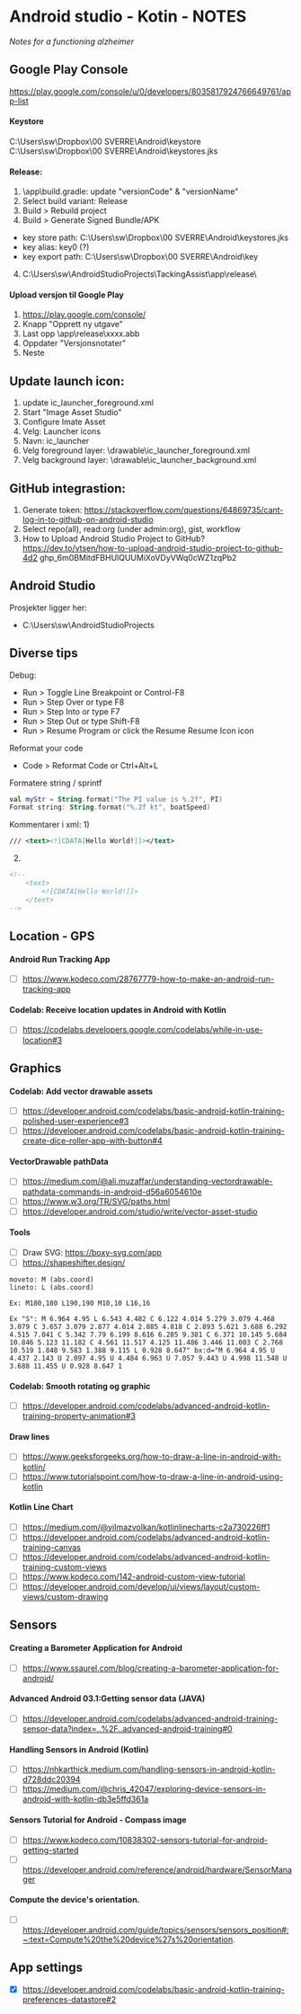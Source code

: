 # Android studio - Kotin - NOTES
_Notes for a functioning alzheimer_

## Google Play Console
https://play.google.com/console/u/0/developers/8035817924766649761/app-list

#### Keystore
C:\Users\sw\Dropbox\00 SVERRE\Android\keystore\
C:\Users\sw\Dropbox\00 SVERRE\Android\keystores.jks

#### Release:
1. \app\build.gradle: update "versionCode" & "versionName"
2. Select build variant: Release
3. Build > Rebuild project
4. Build > Generate Signed Bundle/APK
 - key store path: C:\Users\sw\Dropbox\00 SVERRE\Android\keystores.jks
 - key alias: key0 (?)
 - key export path: C:\Users\sw\Dropbox\00 SVERRE\Android\key
4. C:\Users\sw\AndroidStudioProjects\TackingAssist\app\release\

#### Upload versjon til Google Play
1. https://play.google.com/console/
2. Knapp "Opprett ny utgave"
3. Last opp \app\release\xxxx.abb
4. Oppdater "Versjonsnotater"
5. Neste

## Update launch icon:
1. update ic_launcher_foreground.xml
2. Start "Image Asset Studio"
3. Configure Imate Asset
4. Velg: Launcher icons
5. Navn: ic_launcher
6. Velg foreground layer: \drawable\ic_launcher_foreground.xml
7. Velg background layer: \drawable\ic_launcher_background.xml

## GitHub integrastion:
1. Generate token: https://stackoverflow.com/questions/64869735/cant-log-in-to-github-on-android-studio
2. Select repo(all), read:org (under admin:org), gist, workflow
3. How to Upload Android Studio Project to GitHub? https://dev.to/vtsen/how-to-upload-android-studio-project-to-github-4d2
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 

## Android Studio
Prosjekter ligger her:
+ C:\Users\sw\AndroidStudioProjects

## Diverse tips
Debug:
+ Run > Toggle Line Breakpoint or Control-F8
+ Run > Step Over	 or type F8
+ Run > Step Into	 or type F7
+ Run > Step Out	 or type Shift-F8
+ Run > Resume Program	 or click the Resume Resume Icon icon

Reformat your code
+ Code > Reformat Code	 or Ctrl+Alt+L

Formatere string / sprintf
```kotlin
val myStr = String.format("The PI value is %.2f", PI)
Format string: String.format("%.2f kt", boatSpeed)
```

Kommentarer i xml:
1)
``` xml
/// <text><![CDATA[Hello World!]]></text>
```

2)
``` xml
<!--
	<text>
		<![CDATA[Hello World!]]>
	</text>
-->
```


## Location - GPS
#### Android Run Tracking App
- [ ] https://www.kodeco.com/28767779-how-to-make-an-android-run-tracking-app
#### Codelab: Receive location updates in Android with Kotlin
- [ ] https://codelabs.developers.google.com/codelabs/while-in-use-location#3

## Graphics
#### Codelab: Add vector drawable assets
- [ ] https://developer.android.com/codelabs/basic-android-kotlin-training-polished-user-experience#3
- [ ] https://developer.android.com/codelabs/basic-android-kotlin-training-create-dice-roller-app-with-button#4
#### VectorDrawable pathData
- [ ] https://medium.com/@ali.muzaffar/understanding-vectordrawable-pathdata-commands-in-android-d56a6054610e
- [ ] https://www.w3.org/TR/SVG/paths.html
- [ ] https://developer.android.com/studio/write/vector-asset-studio
#### Tools
- [ ] Draw SVG: https://boxy-svg.com/app
- [ ] https://shapeshifter.design/
```
moveto: M (abs.coord)
lineto: L (abs.coord)

Ex: M180,180 L190,190 M10,10 L16,16

Ex "S": M 6.964 4.95 L 6.543 4.482 C 6.122 4.014 5.279 3.079 4.468 3.079 C 3.657 3.079 2.877 4.014 2.885 4.818 C 2.893 5.621 3.688 6.292 4.515 7.041 C 5.342 7.79 6.199 8.616 6.285 9.381 C 6.371 10.145 5.684 10.846 5.123 11.182 C 4.561 11.517 4.125 11.486 3.446 11.003 C 2.768 10.519 1.848 9.583 1.388 9.115 L 0.928 8.647" bx:d="M 6.964 4.95 U 4.437 2.143 U 2.097 4.95 U 4.484 6.963 U 7.057 9.443 U 4.998 11.548 U 3.688 11.455 U 0.928 8.647 1

```
#### Codelab: Smooth rotating og graphic
- [ ] https://developer.android.com/codelabs/advanced-android-kotlin-training-property-animation#3
#### Draw lines
- [ ] https://www.geeksforgeeks.org/how-to-draw-a-line-in-android-with-kotlin/
- [ ] https://www.tutorialspoint.com/how-to-draw-a-line-in-android-using-kotlin
#### Kotlin Line Chart
- [ ] https://medium.com/@yilmazvolkan/kotlinlinecharts-c2a730226ff1
- [ ] https://developer.android.com/codelabs/advanced-android-kotlin-training-canvas
- [ ] https://developer.android.com/codelabs/advanced-android-kotlin-training-custom-views
- [ ] https://www.kodeco.com/142-android-custom-view-tutorial
- [ ] https://developer.android.com/develop/ui/views/layout/custom-views/custom-drawing

## Sensors
#### Creating a Barometer Application for Android
- [ ] https://www.ssaurel.com/blog/creating-a-barometer-application-for-android/
#### Advanced Android 03.1:Getting sensor data (JAVA)
- [ ] https://developer.android.com/codelabs/advanced-android-training-sensor-data?index=..%2F..advanced-android-training#0
#### Handling Sensors in Android (Kotlin)
- [ ] https://nhkarthick.medium.com/handling-sensors-in-android-kotlin-d728ddc20394
- [ ] https://medium.com/@chris_42047/exploring-device-sensors-in-android-with-kotlin-db3e5ffd361a
#### Sensors Tutorial for Android - Compass image
- [ ] https://www.kodeco.com/10838302-sensors-tutorial-for-android-getting-started
- [ ] https://developer.android.com/reference/android/hardware/SensorManager
#### Compute the device's orientation.
- [ ] https://developer.android.com/guide/topics/sensors/sensors_position#:~:text=Compute%20the%20device%27s%20orientation.

## App settings
- [x] https://developer.android.com/codelabs/basic-android-kotlin-training-preferences-datastore#2
